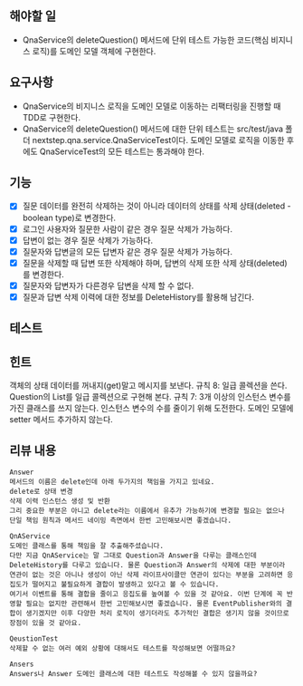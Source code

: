 ## 해야할 일
- QnaService의 deleteQuestion() 메서드에 단위 테스트 가능한 코드(핵심 비지니스 로직)를 도메인 모델 객체에 구현한다.
## 요구사항
- QnaService의 비지니스 로직을 도메인 모델로 이동하는 리팩터링을 진행할 때 TDD로 구현한다.
- QnaService의 deleteQuestion() 메서드에 대한 단위 테스트는 src/test/java 폴더 nextstep.qna.service.QnaServiceTest이다. 도메인 모델로 로직을 이동한 후에도 QnaServiceTest의 모든 테스트는 통과해야 한다.
## 기능 
- [X] 질문 데이터를 완전히 삭제하는 것이 아니라 데이터의 상태를 삭제 상태(deleted - boolean type)로 변경한다.
- [X] 로그인 사용자와 질문한 사람이 같은 경우 질문 삭제가 가능하다.
- [X] 답변이 없는 경우 질문 삭제가 가능하다.
- [X] 질문자와 답변글의 모든 답변자 같은 경우 질문 삭제가 가능하다.
- [X] 질문을 삭제할 때 답변 또한 삭제해야 하며, 답변의 삭제 또한 삭제 상태(deleted)를 변경한다.
- [X] 질문자와 답변자가 다른경우 답변을 삭제 할 수 없다.
- [X] 질문과 답변 삭제 이력에 대한 정보를 DeleteHistory를 활용해 남긴다.

## 테스트
## 힌트
객체의 상태 데이터를 꺼내지(get)말고 메시지를 보낸다.
규칙 8: 일급 콜렉션을 쓴다.
Question의 List를 일급 콜렉션으로 구현해 본다.
규칙 7: 3개 이상의 인스턴스 변수를 가진 클래스를 쓰지 않는다.
인스턴스 변수의 수를 줄이기 위해 도전한다.
도메인 모델에 setter 메서드 추가하지 않는다.


## 리뷰 내용
```
Answer
메서드의 이름은 delete인데 아래 두가지의 책임을 가지고 있네요.
delete로 상태 변경
삭제 이력 인스턴스 생성 및 반환
그리 중요한 부분은 아니고 delete라는 이름에서 유추가 가능하기에 변경할 필요는 없으나 단일 책임 원칙과 메서드 네이밍 측면에서 한번 고민해보시면 좋겠습니다.

QnAService
도메인 클래스를 통해 책임을 잘 추출해주셨습니다.
다만 지금 QnAService는 말 그대로 Question과 Answer을 다루는 클래스인데 DeleteHistory를 다루고 있습니다. 물론 Question과 Answer의 삭제에 대한 부분이라 연관이 없는 것은 아니나 생성이 아닌 삭제 라이프사이클만 연관이 있다는 부분을 고려하면 응집도가 떨어지고 불필요하게 결합이 발생하고 있다고 볼 수 있습니다.
여기서 이벤트를 통해 결합을 줄이고 응집도를 높여볼 수 있을 것 같아요. 이번 단계에 꼭 반영할 필요는 없지만 관련해서 한번 고민해보시면 좋겠습니다. 물론 EventPublisher와의 결합이 생기겠지만 이후 다양한 처리 로직이 생기더라도 추가적인 결합은 생기지 않을 것이므로 장점이 있을 것 같아요.

QeustionTest
삭제할 수 없는 여러 예외 상황에 대해서도 테스트를 작성해보면 어떨까요?

Ansers
Answers나 Answer 도메인 클래스에 대한 테스트도 작성해볼 수 있지 않을까요?
```